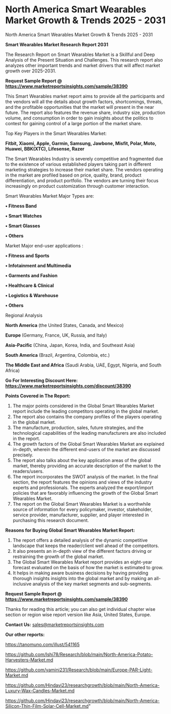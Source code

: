 # North America Smart Wearables Market Growth & Trends 2025 - 2031
North America Smart Wearables Market Growth & Trends 2025 - 2031

<strong>Smart Wearables Market Research Report 2031</strong>

The Research Report on Smart Wearables Market is a Skillful and Deep Analysis of the Present Situation and Challenges. This research report also analyzes other important trends and market drivers that will affect market growth over 2025-2031.

<strong>Request Sample Report @ <a href=https://www.marketreportsinsights.com/sample/38390>https://www.marketreportsinsights.com/sample/38390</a></strong>

This Smart Wearables market report aims to provide all the participants and the vendors will all the details about growth factors, shortcomings, threats, and the profitable opportunities that the market will present in the near future. The report also features the revenue share, industry size, production volume, and consumption in order to gain insights about the politics to contest for gaining control of a large portion of the market share.

Top Key Players in the Smart Wearables Market:

<strong>Fitbit, Xiaomi, Apple, Garmin, Samsung, Jawbone, Misfit, Polar, Moto, Huawei, BBK(XTC), Lifesense, Razer</strong>

The Smart Wearables Industry is severely competitive and fragmented due to the existence of various established players taking part in different marketing strategies to increase their market share. The vendors operating in the market are profiled based on price, quality, brand, product differentiation, and product portfolio. The vendors are turning their focus increasingly on product customization through customer interaction.

Smart Wearables Market Major Types are:

<strong>•  Fitness Band

•  Smart Watches

•  Smart Glasses

•  Others</strong>

Market Major end-user applications :

<strong>•  Fitness and Sports

•  Infotainment and Multimedia

•  Garments and Fashion

•  Healthcare & Clinical

•  Logistics & Warehouse

•  Others</strong>

Regional Analysis

</u><strong><b>North America</b></strong> (the United States, Canada, and Mexico)

<strong><b>Europe </b></strong>(Germany, France, UK, Russia, and Italy)

<strong><b>Asia-Pacific</b></strong> (China, Japan, Korea, India, and Southeast Asia)

<strong><b>South America</b></strong> (Brazil, Argentina, Colombia, etc.)

<strong><b>The Middle East and Africa</b></strong> (Saudi Arabia, UAE, Egypt, Nigeria, and South Africa)

<strong>Go For Interesting Discount Here: <a href=https://www.marketreportsinsights.com/discount/38390>https://www.marketreportsinsights.com/discount/38390</a></strong>

<strong>Points Covered in The Report:</strong>
<ol>
  <li>The major points considered in the Global Smart Wearables Market report include the leading competitors operating in the global market.</li>
  <li>The report also contains the company profiles of the players operating in the global market.</li>
  <li>The manufacture, production, sales, future strategies, and the technological capabilities of the leading manufacturers are also included in the report.</li>
  <li>The growth factors of the Global Smart Wearables Market are explained in-depth, wherein the different end-users of the market are discussed precisely.</li>
  <li>The report also talks about the key application areas of the global market, thereby providing an accurate description of the market to the readers/users.</li>
  <li>The report incorporates the SWOT analysis of the market. In the final section, the report features the opinions and views of the industry experts and professionals. The experts analyzed the export/import policies that are favorably influencing the growth of the Global Smart Wearables Market.</li>
  <li>The report on the Global Smart Wearables Market is a worthwhile source of information for every policymaker, investor, stakeholder, service provider, manufacturer, supplier, and player interested in purchasing this research document.</li>
</ol>
<strong>Reasons for Buying Global Smart Wearables Market Report:</strong>

<ol>
  <li>The report offers a detailed analysis of the dynamic competitive landscape that keeps the reader/client well ahead of the competitors.</li>
  <li>It also presents an in-depth view of the different factors driving or restraining the growth of the global market.</li>
  <li>The Global Smart Wearables Market report provides an eight-year forecast evaluated on the basis of how the market is estimated to grow.</li>
  <li>It helps in making aware business decisions by having providing thorough insights insights into the global market and by making an all-inclusive analysis of the key market segments and sub-segments.</li>
</ol>
<strong>Request Sample Report @ <a href=https://www.marketreportsinsights.com/sample/38390>https://www.marketreportsinsights.com/sample/38390</a></strong>


Thanks for reading this article; you can also get individual chapter wise section or region wise report version like Asia, United States, Europe.

<strong>Contact Us:</strong>
sales@marketreportsinsights.com

<strong>Our other reports:</strong>

<a href=https://tanomuno.com/illust/541165>https://tanomuno.com/illust/541165</a>

<a href=https://github.com/Ishi78/Research/blob/main/North-America-Potato-Harvesters-Market.md>https://github.com/Ishi78/Research/blob/main/North-America-Potato-Harvesters-Market.md</a>

<a href=https://github.com/yamini231/Research/blob/main/Europe-PAR-Light-Market.md>https://github.com/yamini231/Research/blob/main/Europe-PAR-Light-Market.md</a>

<a href=https://github.com/Hindavi23/researchgrowth/blob/main/North-America-Luxury-Wax-Candles-Market.md>https://github.com/Hindavi23/researchgrowth/blob/main/North-America-Luxury-Wax-Candles-Market.md</a>

<a href=https://github.com/Hindavi23/researchgrowth/blob/main/North-America-Silicon-Thin-Film-Solar-Cell-Market.md>https://github.com/Hindavi23/researchgrowth/blob/main/North-America-Silicon-Thin-Film-Solar-Cell-Market.md</a>"
